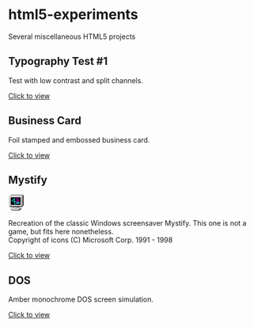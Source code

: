 # html5-experiments

Several miscellaneous HTML5 projects

## Typography Test #1

Test with low contrast and split channels.

[Click to view](https://tatuarvela.github.io/html5-experiments/typography-test-1.html)

## Business Card

Foil stamped and embossed business card.

[Click to view](https://tatuarvela.github.io/html5-experiments/business-card.html)

## Mystify

![Mystify icon](./mystify32.png?raw=true "Mystify")

Recreation of the classic Windows screensaver Mystify. This one is not a game, but fits here nonetheless.  
Copyright of icons (C) Microsoft Corp. 1991 - 1998

[Click to view](https://tatuarvela.github.io/html5-experiments/mystify.html)

## DOS

Amber monochrome DOS screen simulation.

[Click to view](https://tatuarvela.github.io/html5-experiments/dos.html)
